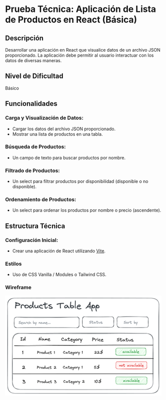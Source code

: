 # Prueba Técnica: Aplicación de Lista de Productos en React (Básica)

## Descripción

Desarrollar una aplicación en React que visualice datos de un archivo JSON proporcionado. La aplicación debe permitir al usuario interactuar con los datos de diversas maneras.

## Nivel de Dificultad

Básico

## Funcionalidades

### Carga y Visualización de Datos:

- Cargar los datos del archivo JSON proporcionado.
- Mostrar una lista de productos en una tabla.

### Búsqueda de Productos:

- Un campo de texto para buscar productos por nombre.

### Filtrado de Productos:

- Un select para filtrar productos por disponibilidad (disponible o no disponible).

### Ordenamiento de Productos:

- Un select para ordenar los productos por nombre o precio (ascendente).


## Estructura Técnica

### Configuración Inicial:

- Crear una aplicación de React utilizando [Vite](https://vitejs.dev/).


### Estilos

- Uso de CSS Vanilla / Modules o Tailwind CSS.


### Wireframe

![Wireframe](image.png)